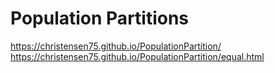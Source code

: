 # Population Partitions
https://christensen75.github.io/PopulationPartition/ <br>
https://christensen75.github.io/PopulationPartition/equal.html
